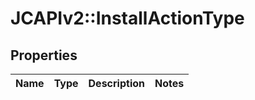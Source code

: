 # JCAPIv2::InstallActionType

## Properties
Name | Type | Description | Notes
------------ | ------------- | ------------- | -------------

